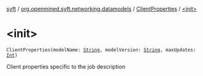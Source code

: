 [syft](../../index.md) / [org.openmined.syft.networking.datamodels](../index.md) / [ClientProperties](index.md) / [&lt;init&gt;](./-init-.md)

# &lt;init&gt;

`ClientProperties(modelName: `[`String`](https://kotlinlang.org/api/latest/jvm/stdlib/kotlin/-string/index.html)`, modelVersion: `[`String`](https://kotlinlang.org/api/latest/jvm/stdlib/kotlin/-string/index.html)`, maxUpdates: `[`Int`](https://kotlinlang.org/api/latest/jvm/stdlib/kotlin/-int/index.html)`)`

Client properties specific to the job description

